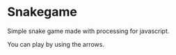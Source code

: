 # Snakegame

Simple snake game made with processing for javascript.

You can play by using the arrows.